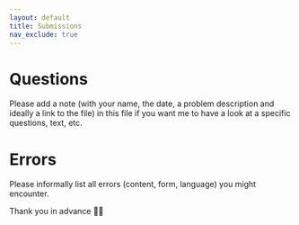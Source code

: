 ```yaml
---
layout: default
title: Submissions
nav_exclude: true
---
```



# Questions

Please add a note (with your name, the date, a problem description and ideally a link to the file) in this file if you want me to have a look at a specific questions, text, etc.



# Errors

Please informally list all errors (content, form, language) you might encounter.  

Thank you in advance 🙏🏻